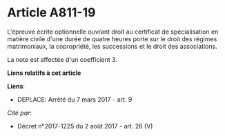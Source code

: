 # Article A811-19

L'épreuve écrite optionnelle ouvrant droit au certificat de spécialisation en matière civile d'une durée de quatre heures
porte sur le droit des régimes matrimoniaux, la copropriété, les successions et le droit des associations.

La note est affectée d'un coefficient 3.

**Liens relatifs à cet article**

**Liens**:

  - DEPLACE: Arrêté du 7 mars 2017 - art. 9

_Cité par_:

  - Décret n°2017-1225 du 2 août 2017 - art. 26 (V)
